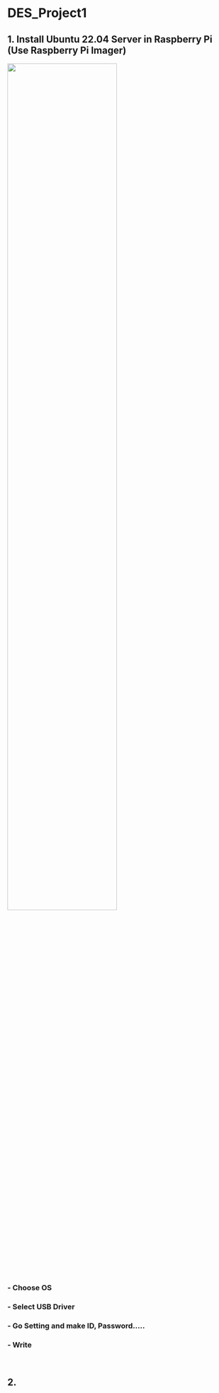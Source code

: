# DES_Project1

## 1. Install Ubuntu 22.04 Server in Raspberry Pi (Use Raspberry Pi Imager)

<img src = "https://github.com/Ho-mmd/DES_Project1/assets/55338823/bdaa29b5-dd84-4ec0-9239-d724b5a94a57" width = "70%" height = "70%">

### - Choose OS
### - Select USB Driver
### - Go Setting and make ID, Password.....
### - Write

<br>

## 2.
